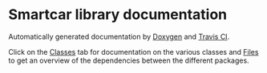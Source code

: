 # Smartcar library documentation
Automatically generated documentation by [Doxygen](http://www.doxygen.nl) and [Travis CI](https://travis-ci.org/).

Click on the [Classes](annotated.html) tab for documentation on the various classes
and [Files](files.html) to get an overview of the dependencies between the different
packages.

